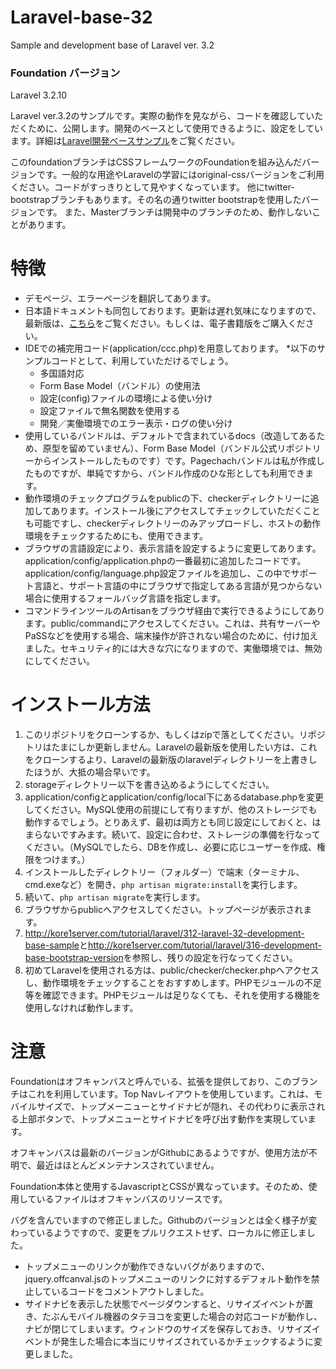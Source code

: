 Laravel-base-32
===============

Sample and development base of Laravel ver. 3.2

### Foundation バージョン

Laravel 3.2.10

Laravel ver.3.2のサンプルです。実際の動作を見ながら、コードを確認していただくために、公開します。開発のベースとして使用できるように、設定をしています。詳細は[Laravel開発ベースサンプル](http://kore1server.com/laravel-tutorial/312-laravel-32-development-base-sample.html)をご覧ください。

このfoundationブランチはCSSフレームワークのFoundationを組み込んだバージョンです。一般的な用途やLaravelの学習にはoriginal-cssバージョンをご利用ください。コードがすっきりとして見やすくなっています。
他にtwitter-bootstrapブランチもあります。その名の通りtwitter bootstrapを使用したバージョンです。
また、Masterブランチは開発中のブランチのため、動作しないことがあります。

特徴
====

* デモページ、エラーページを翻訳してあります。
* 日本語ドキュメントも同包しております。更新は遅れ気味になりますので、最新版は、[こちら](http://laravel.kore1server.com)をご覧ください。もしくは、電子書籍版をご購入ください。
* IDEでの補完用コード(application/ccc.php)を用意しております。
*以下のサンプルコードとして、利用していただけるでしょう。
  * 多国語対応
  * Form Base Model（バンドル）の使用法
  * 設定(config)ファイルの環境による使い分け
  * 設定ファイルで無名関数を使用する
  * 開発／実働環境でのエラー表示・ログの使い分け
* 使用しているバンドルは、デフォルトで含まれているdocs（改造してあるため、原型を留めていません）、Form Base Model（バンドル公式リポジトリーからインストールしたものです）です。Pagechachバンドルは私が作成したものですが、単純ですから、バンドル作成のひな形としても利用できます。
* 動作環境のチェックプログラムをpublicの下、checkerディレクトリーに追加してあります。インストール後にアクセスしてチェックしていただくことも可能ですし、checkerディレクトリーのみアップロードし、ホストの動作環境をチェックするためにも、使用できます。
* ブラウザの言語設定により、表示言語を設定するように変更してあります。application/config/application.phpの一番最初に追加したコードです。application/config/language.php設定ファイルを追加し、この中でサポート言語と、サポート言語の中にブラウザで指定してある言語が見つからない場合に使用するフォールバッグ言語を指定します。
* コマンドラインツールのArtisanをブラウザ経由で実行できるようにしてあります。public/commandにアクセスしてください。これは、共有サーバーやPaSSなどを使用する場合、端末操作が許されない場合のために、付け加えました。セキュリティ的には大きな穴になりますので、実働環境では、無効にしてください。

インストール方法
================

1. このリポジトリをクローンするか、もしくはzipで落としてください。リポジトリはたまにしか更新しません。Laravelの最新版を使用したい方は、これをクローンするより、Laravelの最新版のlaravelディレクトリーを上書きしたほうが、大抵の場合早いです。
2. storageディレクトリー以下を書き込めるようにしてください。
3. application/configとapplication/config/local下にあるdatabase.phpを変更してください。MySQL使用の前提にして有りますが、他のストレージでも動作するでしょう。とりあえず、最初は両方とも同じ設定にしておくと、はまらないですみます。続いて、設定に合わせ、ストレージの準備を行なってください。（MySQLでしたら、DBを作成し、必要に応じユーザーを作成、権限をつけます。）
4. インストールしたディレクトリー（フォルダー）で端末（ターミナル、cmd.exeなど）を開き、`php artisan migrate:install`を実行します。
5. 続いて、`php artisan migrate`を実行します。
6. ブラウザからpublicへアクセスしてください。トップページが表示されます。
7. <http://kore1server.com/tutorial/laravel/312-laravel-32-development-base-sample>と<http://kore1server.com/tutorial/laravel/316-development-base-bootstrap-version>を参照し、残りの設定を行なってください。
8. 初めてLaravelを使用される方は、public/checker/checker.phpへアクセスし、動作環境をチェックすることをおすすめします。PHPモジュールの不足等を確認できます。PHPモジュールは足りなくても、それを使用する機能を使用しなければ動作します。

注意
====

Foundationはオフキャンバスと呼んでいる、拡張を提供しており、このブランチはこれを利用しています。Top Navレイアウトを使用しています。これは、モバイルサイズで、トップメーニューとサイドナビが隠れ、その代わりに表示される上部ボタンで、トップメニューとサイドナビを呼び出す動作を実現しています。

オフキャンバスは最新のバージョンがGithubにあるようですが、使用方法が不明で、最近はほとんどメンテナンスされていません。

Foundation本体と使用するJavascriptとCSSが異なっています。そのため、使用しているファイルはオフキャンバスのリソースです。

バグを含んでいますので修正しました。Githubのバージョンとは全く様子が変わっているようですので、変更をプルリクエストせず、ローカルに修正しました。
* トップメニューのリンクが動作できないバグがありますので、jquery.offcanval.jsのトップメニューのリンクに対するデフォルト動作を禁止しているコードをコメントアウトしました。
* サイドナビを表示した状態でページダウンすると、リサイズイベントが置き、たぶんモバイル機器のタテヨコを変更した場合の対応コードが動作し、ナビが閉じてしまいます。ウィンドウのサイズを保存しておき、リサイズイベントが発生した場合に本当にリサイズされているかチェックするように変更しました。